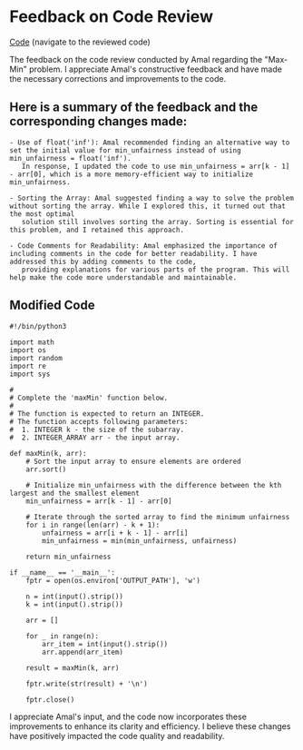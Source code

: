 # Feedback on Code Review

[Code](https://github.com/Ashif-coder/HackerRank_Solution_20k-10k/blob/main/Max-Min) (navigate to the reviewed code)

The feedback on the code review conducted by Amal regarding the "Max-Min" problem. I appreciate Amal's constructive feedback and have
made the necessary corrections and improvements to the code. 

## Here is a summary of the feedback and the corresponding changes made:

    - Use of float('inf'): Amal recommended finding an alternative way to set the initial value for min_unfairness instead of using min_unfairness = float('inf').
       In response, I updated the code to use min_unfairness = arr[k - 1] - arr[0], which is a more memory-efficient way to initialize min_unfairness.

    - Sorting the Array: Amal suggested finding a way to solve the problem without sorting the array. While I explored this, it turned out that the most optimal
       solution still involves sorting the array. Sorting is essential for this problem, and I retained this approach.

    - Code Comments for Readability: Amal emphasized the importance of including comments in the code for better readability. I have addressed this by adding comments to the code,
       providing explanations for various parts of the program. This will help make the code more understandable and maintainable.

## Modified Code
```
#!/bin/python3

import math
import os
import random
import re
import sys

#
# Complete the 'maxMin' function below.
#
# The function is expected to return an INTEGER.
# The function accepts following parameters:
#  1. INTEGER k - the size of the subarray.
#  2. INTEGER_ARRAY arr - the input array.

def maxMin(k, arr):
    # Sort the input array to ensure elements are ordered
    arr.sort()
    
    # Initialize min_unfairness with the difference between the kth largest and the smallest element
    min_unfairness = arr[k - 1] - arr[0]

    # Iterate through the sorted array to find the minimum unfairness
    for i in range(len(arr) - k + 1):
        unfairness = arr[i + k - 1] - arr[i]
        min_unfairness = min(min_unfairness, unfairness)

    return min_unfairness

if __name__ == '__main__':
    fptr = open(os.environ['OUTPUT_PATH'], 'w')

    n = int(input().strip())
    k = int(input().strip())

    arr = []

    for _ in range(n):
        arr_item = int(input().strip())
        arr.append(arr_item)

    result = maxMin(k, arr)

    fptr.write(str(result) + '\n')

    fptr.close()

```

I appreciate Amal's input, and the code now incorporates these improvements to enhance its clarity and efficiency. I believe these changes have positively impacted the code quality and readability.
